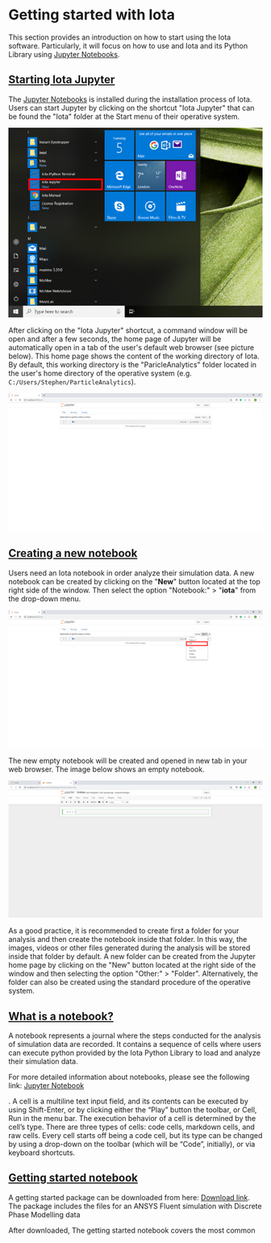# Getting started with Iota

This section provides an introduction on how to start using the Iota software. Particularly, it will focus on how to use and Iota and its Python Library using [Jupyter Notebooks](https://jupyter-notebook-beginner-guide.readthedocs.io/en/latest/what_is_jupyter.html).

## <a id='starting-jupyter'></a>[Starting Iota Jupyter](#starting-jupyter)

The [Jupyter Notebooks](https://jupyter-notebook-beginner-guide.readthedocs.io/en/latest/what_is_jupyter.html) is installed during the installation process of Iota. Users can start Jupyter by clicking on the shortcut "Iota Jupyter" that can be found the "Iota" folder at the Start menu of their operative system.


![](/images/License_registration_Iota_Jupyter.PNG)
  
After clicking on the "Iota Jupyter" shortcut, a command window will be open and after a few seconds, the home page of Jupyter will be automatically open in a tab of the user's default web browser (see picture below). This home page shows the content of the working directory of Iota. By default, this working directory is the "ParicleAnalytics" folder located in the user's home directory of the operative system (e.g. `C:/Users/Stephen/ParticleAnalytics`).

![](/images/Getting_started_Jupyter_Notebooks_tree.PNG)

## <a id='creating-a-new-notebook'></a>[Creating a new notebook](#creating-a-new-notebook)

Users need an Iota notebook in order analyze their simulation data. A new notebook can be created by clicking on the "**New**" button located at the top right side of the window. Then select the  option "Notebook:" > "**iota**" from the drop-down menu.

![](/images/Getting_started_Jupyter_Notebooks_New_Notebook.PNG)


The new empty notebook will be created and opened in new tab in your web browser. The image below shows an empty notebook.


![](/images/Getting_started_iota_notebook.PNG)

As a good practice, it is recommended to create first a folder for your analysis and then create the notebook inside that folder. In this way, the images, videos or other files generated during the analysis will be stored inside that folder by default. A new folder can be created from the Jupyter home page by clicking on the "New" button located at the right side of the window and then selecting the option "Other:" > "Folder". Alternatively, the folder can also be created using the standard procedure of the operative system.


## <a id='what-is-a-notebook'></a>[What is a notebook?](#what-is-a-notebook)

A notebook represents a journal where the steps conducted for the analysis of simulation data are recorded. It contains a sequence of cells where users can execute python provided by the Iota Python Library to load and analyze their simulation data.



For more detailed information about notebooks, please see the following link: [Jupyter Notebook](https://jupyter-notebook.readthedocs.io/en/stable/notebook.html)

. A cell is a multiline text input field, and its contents can be executed by using Shift-Enter, or by clicking either the “Play” button the toolbar, or Cell, Run in the menu bar. The execution behavior of a cell is determined by the cell’s type. There are three types of cells: code cells, markdown cells, and raw cells. Every cell starts off being a code cell, but its type can be changed by using a drop-down on the toolbar (which will be “Code”, initially), or via keyboard shortcuts.


## <a id='getting-started-notebook'></a>[Getting started notebook](#getting-started-notebook)

A getting started package can be downloaded from here: [Download link](https://s3-eu-west-1.amazonaws.com/particle-analytics/Getting_Started_Notebook.zip). The package includes the files for an ANSYS Fluent simulation with Discrete Phase Modelling data


After downloaded, 
The getting started notebook covers the most common
